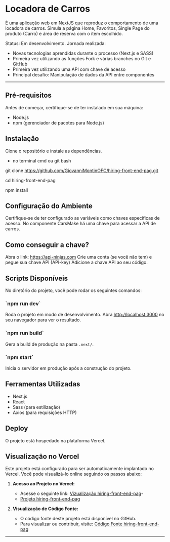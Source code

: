 # Locadora de Carros

É uma aplicação web em NextJS que reproduz o comportamento de uma locadora de carros.
Simula a página Home, Favoritos, Single Page do produto (Carro) e área de reserva com o item escolhido.

Status: Em desenvolvimento.
Jornada realizada: 
 - Novas tecnologias aprendidas durante o processo (Next.js e SASS)
 - Primeira vez utilizando as funções Fork e várias branches no Git e GitHub
 - Primeira vez utilizando uma API com chave de acesso
 - Principal desafio: Manipulação de dados da API entre componentes 
 
---

## Pré-requisitos

Antes de começar, certifique-se de ter instalado em sua máquina:

- Node.js 
- npm (gerenciador de pacotes para Node.js)

## Instalação

Clone o repositório e instale as dependências.

- no terminal cmd ou git bash

git clone https://github.com/GiovanniMontinOFC/hiring-front-end-pag.git

cd hiring-front-end-pag

npm install   

## Configuração do Ambiente

Certifique-se de ter configurado as variáveis como chaves especificas de acesso.
No componente CarsMake há uma chave para acessar a API de carros. 

## Como conseguir a chave?

Abra o link: https://api-ninjas.com
Crie uma conta (se você não tem) e pegue sua chave API (API-key)
Adicione a chave API ao seu código.

## Scripts Disponíveis

No diretório do projeto, você pode rodar os seguintes comandos:

### \`npm run dev\` 

Roda o projeto em modo de desenvolvimento.
Abra [http://localhost:3000](http://localhost:3000) no seu navegador para ver o resultado.

### \`npm run build\` 

Gera a build de produção na pasta `.next/`.

### \`npm start\` 

Inicia o servidor em produção após a construção do projeto.

## Ferramentas Utilizadas

- Next.js
- React
- Sass (para estilização)
- Axios (para requisições HTTP)

## Deploy

O projeto está hospedado na plataforma Vercel.

## Visualização no Vercel

Este projeto está configurado para ser automaticamente implantado no Vercel. 
Você pode visualizá-lo online seguindo os passos abaixo:

1. **Acesso ao Projeto no Vercel:**
   - Acesse o seguinte link: [Vizualização hiring-front-end-pag](https://hiring-front-end-pag-green.vercel.app/)- 
   - [Projeto hiring-front-end-pag](https://vercel.com/giovanni-montins-projects/hiring-front-end-pag)

2. **Visualização de Código Fonte:**
   - O código fonte deste projeto está disponível no GitHub.
   - Para visualizar ou contribuir, visite: [Código Fonte hiring-front-end-pag](https://github.com/GiovanniMontinOFC/hiring-front-end-pag)

---
